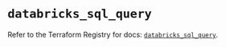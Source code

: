 # `databricks_sql_query`

Refer to the Terraform Registry for docs: [`databricks_sql_query`](https://registry.terraform.io/providers/databricks/databricks/1.69.0/docs/resources/sql_query).

